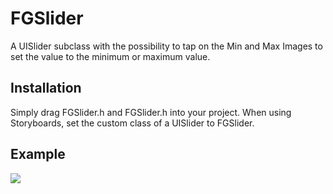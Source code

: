FGSlider
========

A UISlider subclass with the possibility to tap on the Min and Max Images to set the value to the minimum or maximum value.

Installation
------------

Simply drag FGSlider.h and FGSlider.h into your project. When using Storyboards, set the custom class of a UISlider to FGSlider.

Example
-------
![](https://dl.dropboxusercontent.com/u/2839228/FGSlider.gif)
